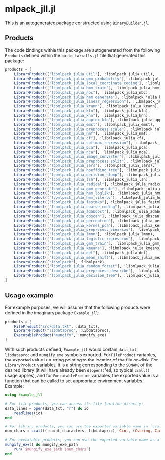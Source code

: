 # mlpack_jll.jl

This is an autogenerated package constructed using [`BinaryBuilder.jl`](https://github.com/JuliaPackaging/BinaryBuilder.jl).

## Products

The code bindings within this package are autogenerated from the following `Products` defined within the `build_tarballs.jl` file that generated this package:

```julia
products = [
    LibraryProduct(["libmlpack_julia_util"], :libmlpack_julia_util),
    LibraryProduct(["libmlpack_julia_gmm_probability"], :libmlpack_julia_gmm_probability),
    LibraryProduct(["libmlpack_julia_local_coordinate_coding"], :libmlpack_julia_local_coordinate_coding),
    LibraryProduct(["libmlpack_julia_hmm_train"], :libmlpack_julia_hmm_train),
    LibraryProduct(["libmlpack_julia_nbc"], :libmlpack_julia_nbc),
    LibraryProduct(["libmlpack_julia_hmm_generate"], :libmlpack_julia_hmm_generate),
    LibraryProduct(["libmlpack_julia_linear_regression"], :libmlpack_julia_linear_regression),
    LibraryProduct(["libmlpack_julia_krann"], :libmlpack_julia_krann),
    LibraryProduct(["libmlpack_julia_kfn"], :libmlpack_julia_kfn),
    LibraryProduct(["libmlpack_julia_knn"], :libmlpack_julia_knn),
    LibraryProduct(["libmlpack_julia_approx_kfn"], :libmlpack_julia_approx_kfn),
    LibraryProduct(["libmlpack_julia_emst"], :libmlpack_julia_emst),
    LibraryProduct(["libmlpack_julia_preprocess_scale"], :libmlpack_julia_preprocess_scale),
    LibraryProduct(["libmlpack_julia_nmf"], :libmlpack_julia_nmf),
    LibraryProduct(["libmlpack_julia_cf"], :libmlpack_julia_cf),
    LibraryProduct(["libmlpack_julia_softmax_regression"], :libmlpack_julia_softmax_regression),
    LibraryProduct(["libmlpack_julia_pca"], :libmlpack_julia_pca),
    LibraryProduct(["libmlpack_julia_nca"], :libmlpack_julia_nca),
    LibraryProduct(["libmlpack_julia_image_converter"], :libmlpack_julia_image_converter),
    LibraryProduct(["libmlpack_julia_preprocess_split"], :libmlpack_julia_preprocess_split),
    LibraryProduct(["libmlpack_julia_lars"], :libmlpack_julia_lars),
    LibraryProduct(["libmlpack_julia_hoeffding_tree"], :libmlpack_julia_hoeffding_tree),
    LibraryProduct(["libmlpack_julia_decision_stump"], :libmlpack_julia_decision_stump),
    LibraryProduct(["libmlpack_julia_lsh"], :libmlpack_julia_lsh),
    LibraryProduct(["libmlpack_julia_radical"], :libmlpack_julia_radical),
    LibraryProduct(["libmlpack_julia_gmm_generate"], :libmlpack_julia_gmm_generate),
    LibraryProduct(["libmlpack_julia_hmm_loglik"], :libmlpack_julia_hmm_loglik),
    LibraryProduct(["libmlpack_julia_hmm_viterbi"], :libmlpack_julia_hmm_viterbi),
    LibraryProduct(["libmlpack_julia_fastmks"], :libmlpack_julia_fastmks),
    LibraryProduct(["libmlpack_julia_sparse_coding"], :libmlpack_julia_sparse_coding),
    LibraryProduct(["libmlpack_julia_adaboost"], :libmlpack_julia_adaboost),
    LibraryProduct(["libmlpack_julia_dbscan"], :libmlpack_julia_dbscan),
    LibraryProduct(["libmlpack_julia_perceptron"], :libmlpack_julia_perceptron),
    LibraryProduct(["libmlpack_julia_kernel_pca"], :libmlpack_julia_kernel_pca),
    LibraryProduct(["libmlpack_julia_preprocess_binarize"], :libmlpack_julia_preprocess_binarize),
    LibraryProduct(["libmlpack_julia_lmnn"], :libmlpack_julia_lmnn),
    LibraryProduct(["libmlpack_julia_logistic_regression"], :libmlpack_julia_logistic_regression),
    LibraryProduct(["libmlpack_julia_gmm_train"], :libmlpack_julia_gmm_train),
    LibraryProduct(["libmlpack_julia_kmeans"], :libmlpack_julia_kmeans),
    LibraryProduct(["libmlpack_julia_det"], :libmlpack_julia_det),
    LibraryProduct(["libmlpack_julia_mean_shift"], :libmlpack_julia_mean_shift),
    LibraryProduct(["libmlpack"], :libmlpack),
    LibraryProduct(["libmlpack_julia_random_forest"], :libmlpack_julia_random_forest),
    LibraryProduct(["libmlpack_julia_preprocess_describe"], :libmlpack_julia_preprocess_describe),
    LibraryProduct(["libmlpack_julia_decision_tree"], :libmlpack_julia_decision_tree)
]
```

## Usage example

For example purposes, we will assume that the following products were defined in the imaginary package `Example_jll`:

```julia
products = [
    FileProduct("src/data.txt", :data_txt),
    LibraryProduct("libdataproc", :libdataproc),
    ExecutableProduct("mungify", :mungify_exe)
]
```

With such products defined, `Example_jll` would contain `data_txt`, `libdataproc` and `mungify_exe` symbols exported. For `FileProduct` variables, the exported value is a string pointing to the location of the file on-disk.  For `LibraryProduct` variables, it is a string corresponding to the `SONAME` of the desired library (it will have already been `dlopen()`'ed, so typical `ccall()` usage applies), and for `ExecutableProduct` variables, the exported value is a function that can be called to set appropriate environment variables.  Example:

```julia
using Example_jll

# For file products, you can access its file location directly:
data_lines = open(data_txt, "r") do io
    readlines(io)
end

# For library products, you can use the exported variable name in `ccall()` invocations directly
num_chars = ccall((:count_characters, libdataproc), Cint, (Cstring, Cint), data_lines[1], length(data_lines[1]))

# For executable products, you can use the exported variable name as a function that you can call
mungify_exe() do mungify_exe_path
    run(`$mungify_exe_path $num_chars`)
end
```
